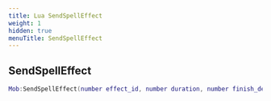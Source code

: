 ```yaml
---
title: Lua SendSpellEffect
weight: 1
hidden: true
menuTitle: SendSpellEffect
---
```

## SendSpellEffect
```lua
Mob:SendSpellEffect(number effect_id, number duration, number finish_delay, bool zone_wide, number unk020, bool perm_effect); -- void
```